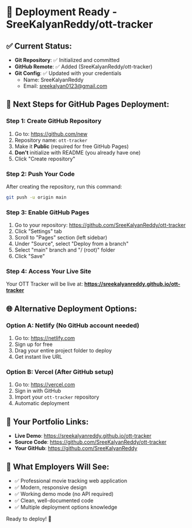 # 🚀 Deployment Ready - SreeKalyanReddy/ott-tracker

## ✅ Current Status:
- **Git Repository**: ✅ Initialized and committed
- **GitHub Remote**: ✅ Added (SreeKalyanReddy/ott-tracker)
- **Git Config**: ✅ Updated with your credentials
  - Name: SreeKalyanReddy
  - Email: sreekalyan0123@gmail.com

## 🎯 Next Steps for GitHub Pages Deployment:

### Step 1: Create GitHub Repository
1. Go to: https://github.com/new
2. Repository name: `ott-tracker`
3. Make it **Public** (required for free GitHub Pages)
4. **Don't** initialize with README (you already have one)
5. Click "Create repository"

### Step 2: Push Your Code
After creating the repository, run this command:
```bash
git push -u origin main
```

### Step 3: Enable GitHub Pages
1. Go to your repository: https://github.com/SreeKalyanReddy/ott-tracker
2. Click "Settings" tab
3. Scroll to "Pages" section (left sidebar)
4. Under "Source", select "Deploy from a branch"
5. Select "main" branch and "/ (root)" folder
6. Click "Save"

### Step 4: Access Your Live Site
Your OTT Tracker will be live at:
**https://sreekalyanreddy.github.io/ott-tracker**

## 🌐 Alternative Deployment Options:

### Option A: Netlify (No GitHub account needed)
1. Go to: https://netlify.com
2. Sign up for free
3. Drag your entire project folder to deploy
4. Get instant live URL

### Option B: Vercel (After GitHub setup)
1. Go to: https://vercel.com
2. Sign in with GitHub
3. Import your `ott-tracker` repository
4. Automatic deployment

## 📱 Your Portfolio Links:
- **Live Demo**: https://sreekalyanreddy.github.io/ott-tracker
- **Source Code**: https://github.com/SreeKalyanReddy/ott-tracker
- **Your GitHub**: https://github.com/SreeKalyanReddy

## 🎉 What Employers Will See:
- ✅ Professional movie tracking web application
- ✅ Modern, responsive design
- ✅ Working demo mode (no API required)
- ✅ Clean, well-documented code
- ✅ Multiple deployment options knowledge

Ready to deploy! 🚀